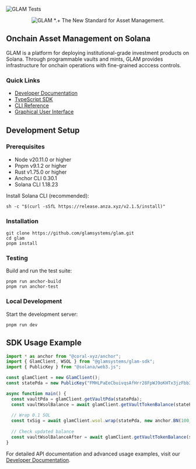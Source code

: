 ![GLAM Tests](https://github.com/glamsystems/glam/actions/workflows/post_commit_anchor_test.yml/badge.svg)

<p align="center">
 <picture>
    <source media="(prefers-color-scheme: dark)" srcset="https://raw.githubusercontent.com/glamsystems/brand_assets/main/github/github_banner_light_small_left.svg">
    <source media="(prefers-color-scheme: light)" srcset="https://raw.githubusercontent.com/glamsystems/brand_assets/main/github/github_banner_dark_small_left.svg">
    <img alt="GLAM *.+ The New Standard for Asset Management." src="https://raw.githubusercontent.com/glamsystems/brand_assets/main/github/github_banner_dark_small_left.svg">
  </picture>

## Onchain Asset Management on Solana

GLAM is a platform for deploying institutional-grade investment products on Solana. Through programmable vaults and mints, GLAM provides infrastructure for onchain operations with fine-grained acccess controls.

### Quick Links

- [Developer Documentation](https://docs.glam.systems)
- [TypeScript SDK](https://www.npmjs.com/package/@glamsystems/glam-sdk)
- [CLI Reference](https://github.com/glamsystems/glam/tree/main/cli#readme)
- [Graphical User Interface](https://gui.glam.systems)

## Development Setup

### Prerequisites

- Node v20.11.0 or higher
- Pnpm v9.1.2 or higher
- Rust v1.75.0 or higher
- Anchor CLI 0.30.1
- Solana CLI 1.18.23

Install Solana CLI (recommended):
```shell
sh -c "$(curl -sSfL https://release.anza.xyz/v2.1.5/install)"
```

### Installation

```shell
git clone https://github.com/glamsystems/glam.git
cd glam
pnpm install
```

### Testing

Build and run the test suite:

```shell
pnpm run anchor-build
pnpm run anchor-test
```

### Local Development

Start the development server:

```shell
pnpm run dev
```

## SDK Usage Example

```typescript
import * as anchor from "@coral-xyz/anchor";
import { GlamClient, WSOL } from "@glamsystems/glam-sdk";
import { PublicKey } from "@solana/web3.js";

const glamClient = new GlamClient();
const statePda = new PublicKey("FMHLPaEeCbuivqsAfHrr28FpWJ9oKHTx3jzFbb3tYhq4");

async function main() {
  const vaultPda = glamClient.getVaultPda(statePda);
  const vaultWsolBalance = await glamClient.getVaultTokenBalance(statePda, WSOL);
  
  // Wrap 0.1 SOL
  const txSig = await glamClient.wsol.wrap(statePda, new anchor.BN(100_000_000));
  
  // Check updated balance
  const vaultWsolBalanceAfter = await glamClient.getVaultTokenBalance(statePda, WSOL);
}
```

For detailed API documentation and advanced usage examples, visit our [Developer Documentation](https://docs.glam.systems).
